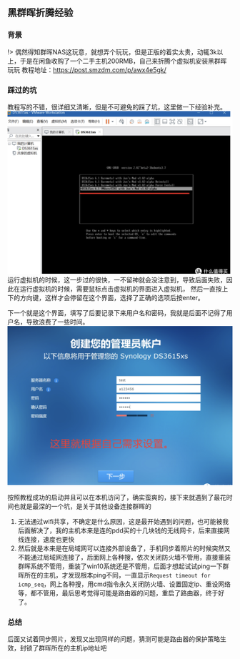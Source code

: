 ## 黑群晖折腾经验
### 背景
!> 偶然得知群晖NAS这玩意，就想弄个玩玩，但是正版的着实太贵，动辄3k以上，于是在闲鱼收购了一个二手主机200RMB，自己来折腾个虚拟机安装黑群晖玩玩
教程地址：https://post.smzdm.com/p/awx4e5gk/
### 踩过的坑
教程写的不错，很详细又清晰，但是不可避免的踩了坑，这里做一下经验补充。<br>
![alt 属性文本](../../imgs/dsvertualchose.png)<br>
运行虚拟机的时候，这一步过的很快，一不留神就会没注意到，导致后面失败，因此在运行虚拟机的时候，需要鼠标点击虚拟机的界面进入虚拟机，
然后一直按上下的方向键，这样才会停留在这个界面，选择了正确的选项后按enter。

下一个就是这个界面，填写了后要记录下来用户名和密码，我就是后面不记得了用户名，导致浪费了一些时间。
![alt 属性文本](../../imgs/dsaccountfullfill.png)<br>

按照教程成功的启动并且可以在本机访问了，确实蛮爽的，接下来就遇到了最花时间也就是最深的一个坑，是关于其他设备连接群晖的
1. 无法通过wifi共享，不确定是什么原因，这是最开始遇到的问题，也可能被我后面解决了，我的主机本来是连的pdd买的十几块钱的无线网卡，后来直接网线连接，速度也更快
2. 然后就是本来是在局域网可以连接外部设备了，手机同步着照片的时候突然又不能通过局域网连接了，后面网上各种搜，依次关闭防火墙不管用，直接重装群晖系统不管用，重装了win10系统还是不管用，后面才想起试试ping一下群晖所在的主机，才发现根本ping不同，一直显示`Request timeout for icmp_seq`，网上各种搜，用cmd指令永久关闭防火墙、设置固定ip、重设网络等，都不管用，最后思考觉得可能是路由器的问题，重启了路由器，终于好了。

### 总结
后面又试着同步照片，发现又出现同样的问题，猜测可能是路由器的保护策略生效，封锁了群晖所在的主机ip地址吧